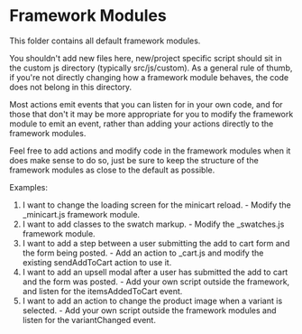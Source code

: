 # Framework Modules

This folder contains all default framework modules.

You shouldn't add new files here, new/project specific script should sit in the custom js directory (typically src/js/custom). As a general rule of thumb, if you're not directly changing how a framework module behaves, the code does not belong in this directory. 

Most actions emit events that you can listen for in your own code, and for those that don't it may be more appropriate for you to modify the framework module to emit an event, rather than adding your actions directly to the framework modules. 

Feel free to add actions and modify code in the framework modules when it does make sense to do so, just be sure to keep the structure of the framework modules as close to the default as possible.

Examples:
1) I want to change the loading screen for the minicart reload. - Modify the _minicart.js framework module.
2) I want to add classes to the swatch markup. - Modify the _swatches.js framework module.
3) I want to add a step between a user submitting the add to cart form and the form being posted. - Add an action to _cart.js and modify the existing sendAddToCart action to use it.
4) I want to add an upsell modal after a user has submitted the add to cart and the form was posted. - Add your own script outside the framework, and listen for the itemsAddedToCart event.
5) I want to add an action to change the product image when a variant is selected. - Add your own script outside the framework modules and listen for the variantChanged event. 